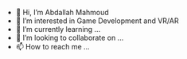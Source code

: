 - 👋 Hi, I’m Abdallah Mahmoud
- 👀 I’m interested in Game Development and VR/AR 
- 🌱 I’m currently learning ...
- 💞️ I’m looking to collaborate on ...
- 📫 How to reach me ...

<!---
AbdallaM1997/AbdallaM1997 is a ✨ special ✨ repository because its `README.md` (this file) appears on your GitHub profile.
You can click the Preview link to take a look at your changes.
--->
